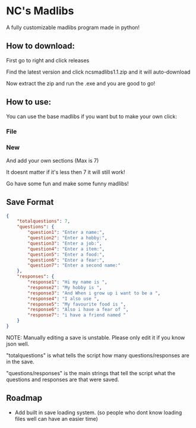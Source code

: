 # NC's Madlibs
A fully customizable madlibs program made in python!

## How to download:
 First go to right and click releases
 
 Find the latest version and click ncsmadlibs1.1.zip and it will auto-download
 
 Now extract the zip and run the .exe and you are good to go!

## How to use:

You can use the base madlibs if you want but to make your own click:

### File
### New
And add your own sections (Max is 7)

It doesnt matter if it's less then 7 it will still work!

Go have some fun and make some funny madlibs!

## Save Format
```json
{
    "totalquestions": 7,
    "questions": {
        "question1": "Enter a name:",
        "question2": "Enter a hobby:",
        "question3": "Enter a job:",
        "question4": "Enter a item:",
        "question5": "Enter a food:",
        "question6": "Enter a fear:",
        "question7": "Enter a second name:"
    },
    "responses": {
        "response1": "Hi my name is ",
        "response2": "My hobby is ",
        "response3": "And When i grow up i want to be a ",
        "response4": "I also use ",
        "response5": "My favourite food is ",
        "response6": "Also i have a fear of ",
        "response7": "i have a friend named "
    }
}
```

NOTE: Manually editing a save is unstable. Please only edit it if you know json well.

"totalquestions" is what tells the script how many questions/responses are in the save.

"questions/responses" is the main strings that tell the script what the questions and responses are that were saved.


## Roadmap
- Add built in save loading system. (so people who dont know loading files well can have an easier time)
